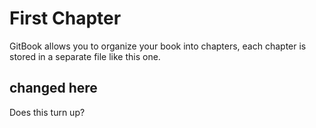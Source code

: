 # First Chapter

GitBook allows you to organize your book into chapters, each chapter is stored in a separate file like this one.


## changed here

Does this turn up?